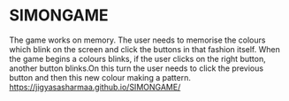 # SIMONGAME 
The game works on memory.
The user needs to memorise the colours which blink on the screen and click the buttons in that fashion itself.
When the game begins a colours blinks, if the user clicks on the right button, another button blinks.On this turn the user needs to click the previous button and then this new colour making a pattern.
https://jigyasasharmaa.github.io/SIMONGAME/
